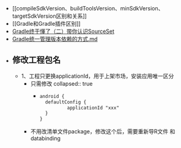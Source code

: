 - [[compileSdkVersion、buildToolsVersion、minSdkVersion、targetSdkVersion区别和关系]]
- [[Gradle和Gradle插件区别]]
- [Gradle终于懂了（二）带你认识SourceSet](https://juejin.cn/post/6844903926869803016)
- [Gradle统一管理版本依赖的方式.md](../assets/Gradle统一管理版本依赖的方式_1684398681080_0.md)
- ## 修改工程包名
	- 1、工程只更换applicationId，用于上架市场，安装应用唯一区分
		- 只需修改
		  collapsed:: true
			- ```xml
			  android {
			    defaultConfig {
			            applicationId "xxx"
			    }
			  }
			  
			  ```
		- 不用改清单文件package，修改这个后，需要重新导R文件 和databinding